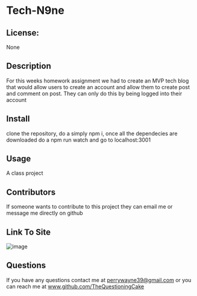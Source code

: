 # Tech-N9ne

## License: 
None

## Description
For this weeks homework assignment we had to create an MVP tech blog that would allow users to create an account and allow them to create post and comment on post. They can only do this by being logged into their account

## Install
clone the repository, do a simply npm i, once all the dependecies are downloaded  do a npm run watch and go to localhost:3001

## Usage
A class project

## Contributors
If someone wants to contribute to this project they can email me or message me  directly on github

## Link To Site
![image](https://github.com/TheQuestioningCake/tech-n9ne/assets/157550672/599c9362-4870-4594-bccf-f250feac8573)


## Questions
If you have any questions contact me at perrywayne39@gmail.com or you can reach me at www.github.com/TheQuestioningCake
